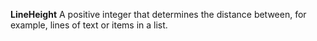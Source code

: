 **LineHeight** A positive integer that determines the distance between, for example, lines of text or items in a list.
